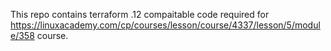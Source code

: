 This repo contains terraform .12 compaitable code required for https://linuxacademy.com/cp/courses/lesson/course/4337/lesson/5/module/358 course.
